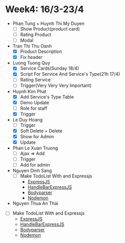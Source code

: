 # Week4: 16/3-23/4

- Phan Tung + Huynh Thi My Duyen
  - [ ] Show Product(product card)
  - [ ] Rating Product
  - [ ] Modal
- Tran Thi Thu Oanh
  - [x] Product Description
  - [x] Fix header

- Luong Tuong Quy
  - [x] Service Cards(Sunday 18/4)
  - [x] Script For Service And Service's Type(21h 17/4)
  - [ ] Rating Service
  - [ ] Trigger(Very Very Very Important)

- Huynh Kim Phat
  - [x] Add Service's Type Table
  - [x] Demo Update
  - [ ] Role for staff
  - [x] Trigger

- Le Duy Hoang
  - [ ] Trigger
  - [x] Soft Delete + Delete 
  - [x] Show for Admin
  - [x] Update
- Phan Le Xuan Truong
  - [ ] Ajax => Add
  - [ ] Trigger
  - [ ] Add for admin

- Nguyen Dinh Sang
  - [ ] Make TodoList With and Expressjs
    - [ExpressJS]()
    - [HandleBarExpressJS]()
    - [Bodyparser]()
    - [Nodemon]()
- Nguyen Thua An Thai
- [ ] Make TodoList With and Expressjs
    - [ExpressJS]()
    - [HandleBarExpressJS]()
    - [Bodyparser]()
    - [Nodemon]()

